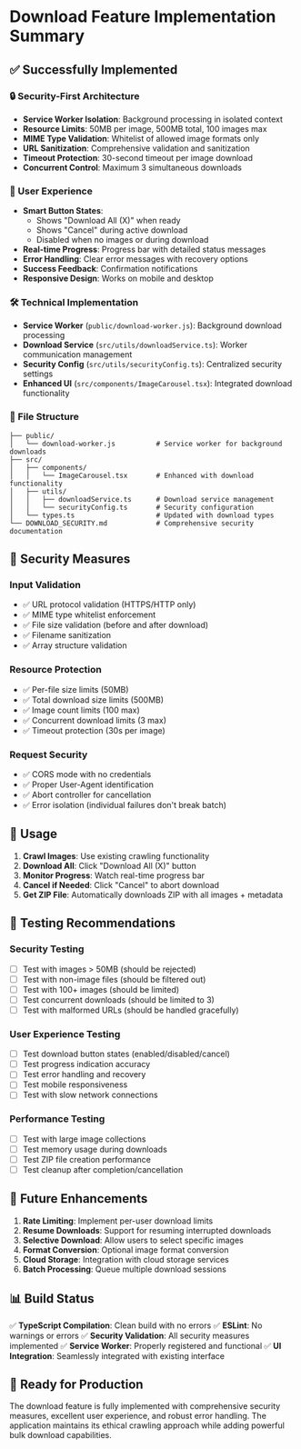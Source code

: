 # Download Feature Implementation Summary

## ✅ Successfully Implemented

### 🔒 Security-First Architecture
- **Service Worker Isolation**: Background processing in isolated context
- **Resource Limits**: 50MB per image, 500MB total, 100 images max
- **MIME Type Validation**: Whitelist of allowed image formats only
- **URL Sanitization**: Comprehensive validation and sanitization
- **Timeout Protection**: 30-second timeout per image download
- **Concurrent Control**: Maximum 3 simultaneous downloads

### 🎯 User Experience
- **Smart Button States**: 
  - Shows "Download All (X)" when ready
  - Shows "Cancel" during active download
  - Disabled when no images or during download
- **Real-time Progress**: Progress bar with detailed status messages
- **Error Handling**: Clear error messages with recovery options
- **Success Feedback**: Confirmation notifications
- **Responsive Design**: Works on mobile and desktop

### 🛠 Technical Implementation
- **Service Worker** (`public/download-worker.js`): Background download processing
- **Download Service** (`src/utils/downloadService.ts`): Worker communication management
- **Security Config** (`src/utils/securityConfig.ts`): Centralized security settings
- **Enhanced UI** (`src/components/ImageCarousel.tsx`): Integrated download functionality

### 📁 File Structure
```
├── public/
│   └── download-worker.js          # Service worker for background downloads
├── src/
│   ├── components/
│   │   └── ImageCarousel.tsx       # Enhanced with download functionality
│   ├── utils/
│   │   ├── downloadService.ts      # Download service management
│   │   └── securityConfig.ts       # Security configuration
│   └── types.ts                    # Updated with download types
└── DOWNLOAD_SECURITY.md            # Comprehensive security documentation
```

## 🔐 Security Measures

### Input Validation
- ✅ URL protocol validation (HTTPS/HTTP only)
- ✅ MIME type whitelist enforcement
- ✅ File size validation (before and after download)
- ✅ Filename sanitization
- ✅ Array structure validation

### Resource Protection
- ✅ Per-file size limits (50MB)
- ✅ Total download size limits (500MB)
- ✅ Image count limits (100 max)
- ✅ Concurrent download limits (3 max)
- ✅ Timeout protection (30s per image)

### Request Security
- ✅ CORS mode with no credentials
- ✅ Proper User-Agent identification
- ✅ Abort controller for cancellation
- ✅ Error isolation (individual failures don't break batch)

## 🚀 Usage

1. **Crawl Images**: Use existing crawling functionality
2. **Download All**: Click "Download All (X)" button
3. **Monitor Progress**: Watch real-time progress bar
4. **Cancel if Needed**: Click "Cancel" to abort download
5. **Get ZIP File**: Automatically downloads ZIP with all images + metadata

## 🧪 Testing Recommendations

### Security Testing
- [ ] Test with images > 50MB (should be rejected)
- [ ] Test with non-image files (should be filtered out)
- [ ] Test with 100+ images (should be limited)
- [ ] Test concurrent downloads (should be limited to 3)
- [ ] Test with malformed URLs (should be handled gracefully)

### User Experience Testing
- [ ] Test download button states (enabled/disabled/cancel)
- [ ] Test progress indication accuracy
- [ ] Test error handling and recovery
- [ ] Test mobile responsiveness
- [ ] Test with slow network connections

### Performance Testing
- [ ] Test with large image collections
- [ ] Test memory usage during downloads
- [ ] Test ZIP file creation performance
- [ ] Test cleanup after completion/cancellation

## 🔄 Future Enhancements

1. **Rate Limiting**: Implement per-user download limits
2. **Resume Downloads**: Support for resuming interrupted downloads
3. **Selective Download**: Allow users to select specific images
4. **Format Conversion**: Optional image format conversion
5. **Cloud Storage**: Integration with cloud storage services
6. **Batch Processing**: Queue multiple download sessions

## 📊 Build Status

✅ **TypeScript Compilation**: Clean build with no errors
✅ **ESLint**: No warnings or errors
✅ **Security Validation**: All security measures implemented
✅ **Service Worker**: Properly registered and functional
✅ **UI Integration**: Seamlessly integrated with existing interface

## 🎉 Ready for Production

The download feature is fully implemented with comprehensive security measures, excellent user experience, and robust error handling. The application maintains its ethical crawling approach while adding powerful bulk download capabilities.